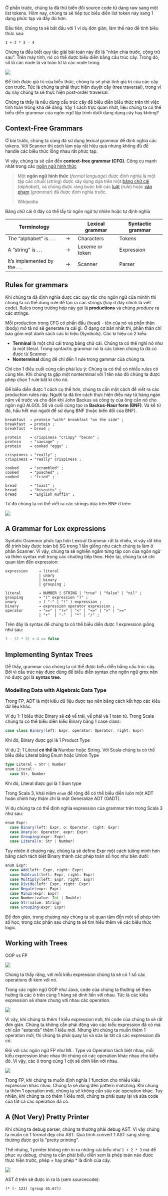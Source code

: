 Ở phần trước, chúng ta đã thử biến đổi source code từ dạng raw sang một list tokens. Hôm nay, chúng ta sẽ tiếp tục biểu diễn list token này sang 1 dạng phức tạp và đầy đủ hơn.

Đầu tiên, chúng ta sẽ bắt đầu với 1 ví dụ đơn giản, làm thế nào để tính biểu thức sau:

```
1 + 2 * 3 - 4
```

Chúng ta đều biết quy tắc giải bài toán này đó là "nhân chia trước, cộng trừ sau". Trên máy tính, nó có thể được biểu diễn bằng cấu trúc cây. Trong đó, số là các node lá và toán tử là các node trong. 

![](https://craftinginterpreters.com/image/representing-code/tree-evaluate.png)

Để tính được giá trị của biểu thức, chúng ta sẽ phải tính giá trị của các cây con trước. Tức là chúng ta phải thực hiện duyệt cây (tree traversal), trong ví dụ này chúng ta sẽ thực hiện post-order traversal.

Chúng ta thấy là nếu dùng cấu trúc cây để biểu diễn biểu thức trên thì việc tính toán trông khá dễ dàng. Vậy 1 cách trực quan nhất, liệu chúng ta có thể biểu diễn grammar của ngôn ngữ lập trình dưới dạng dạng cây hay không?

## Context-Free Grammars

Ở bài trước, chúng ta cũng đã sử dụng lexical grammar để định nghĩa các tokens. Với Scanner thì cách làm này rất hiệu quả nhưng không đủ để handle các biểu thức lồng nhau rất phức tạp.

Vì vậy, chúng ta sẽ cần đến **context-free grammar (CFG)**.  Công cụ mạnh nhất trong các [ngôn ngữ hình thức](https://vi.wikipedia.org/wiki/Ng%C3%B4n_ng%E1%BB%AF_h%C3%ACnh_th%E1%BB%A9c)

> Một **ngôn ngữ hình thức** (_formal language_) được định nghĩa là một tập các chuỗi (_string_) được xây dựng dựa trên một [bảng chữ cái](https://vi.wikipedia.org/wiki/B%E1%BA%A3ng_ch%E1%BB%AF_c%C3%A1i "Bảng chữ cái") (_alphabet_), và chúng được ràng buộc bởi các [luật](https://vi.wikipedia.org/wiki/Lu%E1%BA%ADt "Luật") (_rule_) hoặc [văn phạm](https://vi.wikipedia.org/wiki/V%C4%83n_ph%E1%BA%A1m "Văn phạm") (_grammar_) đã được định nghĩa trước.
> 
> Wikipedia


Bảng chữ cái ở đây có thể lấy từ ngôn ngữ tự nhiên hoặc tự định nghĩa

| Terminology                   |    | Lexical grammar | Syntactic grammar |
|-------------------------------|----|-----------------|-------------------|
| The “alphabet” is . . .       | →  | Characters      | Tokens            |
| A “string” is . . .           | →  | Lexeme or token | Expression        |
| It’s implemented by the . . . | →  | Scanner         | Parser            |

## Rules for grammars

Khi chúng ta đã định nghĩa được các quy tắc cho ngôn ngữ của mìnhh thì chúng ta có thể dùng rule để tạo ra các strings (hay ở đây chính là viết code). Rules trong trường hợp này gọi là **productions** và chúng _produce_ ra các strings.

Mỗi production trong CFG có phần đầu (head) - tên của nó và phần thân (body) mô tả nó sẽ generate ra cái gì. Ở dạng cơ bản nhất thì, phần thân chỉ bao gồm một danh sách các kí hiệu (Symbols). Các kí hiệu có 2 kiểu:

- **Terminal** là một chữ cái trong bảng chữ cái. Chúng ta có thể nghĩ nó như là một literal. Trong syntactic grammar nó là các token chúng ta đã có được từ Scanner.
- **Nonterminal** dùng để chỉ đến 1 rule trong gammar của chúng ta.

Chỉ còn 1 điều cuối cùng cần phải lưu ý:  Chúng ta có thể có nhiều rules có cùng tên. Khi chúng ta gặp một nonterminal với 1 tên nào đó chúng ta được phép chọn 1 rule bất kì cho nó.

Để biểu diễn được 1 cách cụ thể hơn, chúng ta cần một cách để viết ra các production rules này. Người ta đã tìm cách thực hiện điều này từ hàng ngàn năm về trước và cho đến khi John Backus và công ty của ông cần nó cho ngôn ngữ ALGOL 58 và cuối cùng tạo ra **Backus-Naur form (BNF)**. Và kể từ đó, hầu hết mọi người để sử dụng BNF (hoặc biến đổi của BNF).

```
breakfast  → protein "with" breakfast "on the side" ;
breakfast  → protein ;
breakfast  → bread ;

protein    → crispiness "crispy" "bacon" ;
protein    → "sausage" ;
protein    → cooked "eggs" ;

crispiness → "really" ;
crispiness → "really" crispiness ;

cooked     → "scrambled" ;
cooked     → "poached" ;
cooked     → "fried" ;

bread      → "toast" ;
bread      → "biscuits" ;
bread      → "English muffin" ;
```

Từ đó chúng ta có thể viết ra các strings dựa trên BNF ở trên:

![](https://craftinginterpreters.com/image/representing-code/breakfast.png)

## A Grammar for Lox expressions

Syntatic Grammar phức tạp hơn Lexical Grammar rất là nhiều, vì vậy rất khó để trình bày được toàn bộ SG trong 1 lần giống như cách chúng ta làm ở phần Scanner. Vì vậy, chúng ta sẽ nghiền ngẫm từng tập con của ngôn ngữ và thêm syntax mới trong các chương tiếp theo. Hiện tại, chúng ta sẽ chỉ quan tâm đến expression:

```
expression     → literal
               | unary
               | binary
               | grouping ;

literal        → NUMBER | STRING | "true" | "false" | "nil" ;
grouping       → "(" expression ")" ;
unary          → ( "-" | "!" ) expression ;
binary         → expression operator expression ;
operator       → "==" | "!=" | "<" | "<=" | ">" | ">="
               | "+"  | "-"  | "*" | "/" ;
```

Trên đây là syntax để chúng ta có thể biểu diễn được 1 expression giống như sau:

```scala
1 - (2 * 3) < 4 == false
```

## Implementing Syntax Trees

Dễ thấy, grammar của chúng ta có thể được biểu diễn bằng cấu trúc cây. Bởi vì cấu trúc này được dùng để biểu diễn syntax cho ngôn ngữ grox nên nó được gọi là **syntax tree.**

### Modelling Data with Algebraic Data Type

Trong FP, ADT là một kiểu dữ liệu được tạo nên bằng cách kết hợp các kiểu dữ liệu khác.

Ví dụ 1: 1 biểu thức Binary sẽ **có** vế trái, về phái và 1 toán tử. Trong Scala chúng ta có thể biểu diễn kiểu Binary bằng 1 case class:

```scala
case class Binary(left: Expr, operator: Operator, right: Expr)
```

Khi đó, Binary được gọi là 1 Product Type

Ví dụ 2: 1 Literal **có thể là** Number hoặc String. Với Scala chúng ta có thể biểu diễu Literal bằng Enum hoặc Union Type

```scala
type Literal = Str | Number
enum Literal:
  case Str, Number
```
Khi đó, Literal được gọi là 1 Sum type

Trong Scala 3, khái niệm `enum` để rộng để có thể biểu diễn luôn một ADT hoàn chỉnh hay thậm chí là một Generalize ADT (GADT).

Ví dụ chúng ta có thể định nghĩa expression của grammar trên trong Scala 3 như sau:

```scala
enum Expr:
  case Binary(left: Expr, o: Operator, right: Expr)
  case Unary(o: Operator, expr: Expr)
  case Grouping(expr: Expr)
  case Literal(o: Str | Number)
```

Tuy nhiên ở chương này, chúng ta sẽ define Expr một cách tường minh hơn bằng cách tách biệt Binary thành các phép toán số học như bên dưới:

```scala
enum Expr:
  case Add(left: Expr, right: Expr)
  case Subtract(left: Expr, right: Expr)
  case Multiply(left: Expr, right: Expr)
  case Divide(left: Expr, right: Expr)
  case Negate(expr: Expr)
  case Minus(expr: Expr)
  case Number(value: Int | Double)
  case Str(value: String)
  case Grouping(expr: Expr)
```

Để đơn giản, trong chương này chúng ta sẽ quan tâm đến một số phép tính số học, trong các phần sau chúng ta sẽ tìm hiểu thêm về các biểu thức logic.

## Working with Trees

OOP vs FP

![](https://craftinginterpreters.com/image/representing-code/table.png)

Chúng ta thấy rằng, với mỗi kiểu expression chúng ta sẽ có 1 số các operations đi kèm với nó.

Trong các ngôn ngữ OOP như Java, code của chúng ta thường sẽ theo hướng là các ô trên cùng 1 hàng sẽ dính liền với nhau. Tức là các kiểu expression sẽ share chung với nhau các operation.

![](https://craftinginterpreters.com/image/representing-code/rows.png)

Vì vậy, khi chúng ta thêm 1 kiểu expression mới, thì code của chúng ta sẽ rất đơn giản. Chúng ta không cần phải động vào các kiểu expression đã có mà chỉ cần "extends" thêm 1 kiểu mới. Nhưng khi chúng ta muốn thêm 1 operation mới, thì chúng ta phải quay lại và sửa lại tất cả các expression đã có.

Đối với các ngôn ngữ FP như ML. Type và Operation tách biệt nhau, mỗi kiểu expression khác nhau thì chúng có các operation khác nhau cho kiểu đó. Vì vậy, các ô trong cùng 1 cột sẽ dính liền với nhau.

![](https://craftinginterpreters.com/image/representing-code/columns.png)

Trong FP, khi chúng ta muốn định nghĩa 1 function cho nhiều kiểu expression khác nhau. Chúng ta sẽ dùng đến pattern matching. Khi chúng ta thêm 1 operation mới, chúng ta sẽ không cần sửa các operation khác. Tuy nhiên, khi chúng ta có thêm 1 kiểu mới, chúng ta phải quay lại và sửa code của tất cả các operation đã có.

## A (Not Very) Pretty Printer

Khi chúng ta debug parser, chúng ta thường phải debug AST. Vì vậy chúng ta muốn có 1 format đẹp cho AST. Quá trình convert 1 AST sang string thường được gọi là "pretty printing".

Thế nhưng, 1 printer không nên in ra những cái kiểu như `1 + 2 * 3` mà để phục vụ debug, chúng ta cần phải biểu diễn xem là phép toán nào đươc thực hiện trước, phép + hay phép * là đỉnh của cây.

![](https://craftinginterpreters.com/image/representing-code/expression.png)

AST ở trên sẽ được in ra là (xem sourcecode):

```
(* (- 123) (group 45.67))
```